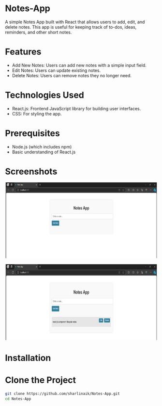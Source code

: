 # Notes-App
A simple Notes App built with React that allows users to add, edit, and delete notes. This app is useful for keeping track of to-dos, ideas, reminders, and other short notes.
# Features
  - Add New Notes: Users can add new notes with a simple input field.
  - Edit Notes: Users can update existing notes.
  - Delete Notes: Users can remove notes they no longer need.
# Technologies Used
  - React.js: Frontend JavaScript library for building user interfaces.
  - CSS: For styling the app.
# Prerequisites
  - Node.js (which includes npm)
  - Basic understanding of React.js
# Screenshots
<div align="center">
    <img width="500" height="250" src="Screen1.png"> &nbsp;&nbsp; 
    <img width="500" height="250" src="Screen2.png"> 
</div>

# Installation
# Clone the Project
``` bash
git clone https://github.com/sharlinaik/Notes-App.git
cd Notes-App
```




